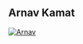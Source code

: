 ## Arnav Kamat
[![Arnav](https://github.com/Arnav-63638/My-repo/blob/main/clint-modified.png?raw=true?size=70)](<Arnav.md file Address >)
